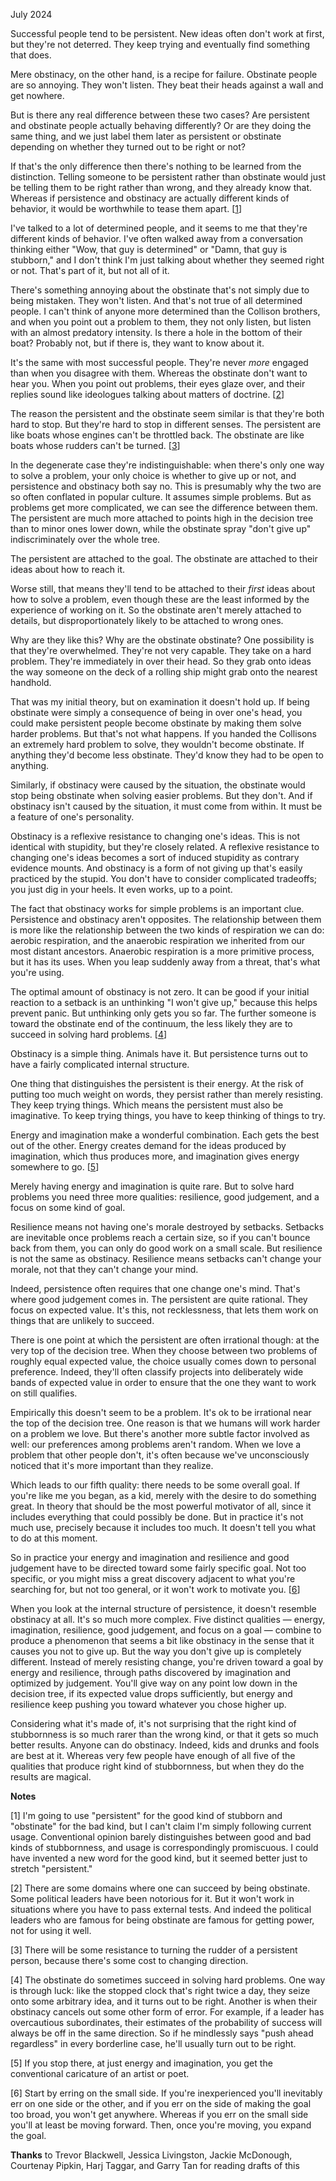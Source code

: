 July 2024  
  
Successful people tend to be persistent. New ideas often don't work at first, but they're not deterred. They keep trying and eventually find something that does.  
  
Mere obstinacy, on the other hand, is a recipe for failure. Obstinate people are so annoying. They won't listen. They beat their heads against a wall and get nowhere.  
  
But is there any real difference between these two cases? Are persistent and obstinate people actually behaving differently? Or are they doing the same thing, and we just label them later as persistent or obstinate depending on whether they turned out to be right or not?  
  
If that's the only difference then there's nothing to be learned from the distinction. Telling someone to be persistent rather than obstinate would just be telling them to be right rather than wrong, and they already know that. Whereas if persistence and obstinacy are actually different kinds of behavior, it would be worthwhile to tease them apart. [[1](https://paulgraham.com/persistence.html#f1n)]  
  
I've talked to a lot of determined people, and it seems to me that they're different kinds of behavior. I've often walked away from a conversation thinking either "Wow, that guy is determined" or "Damn, that guy is stubborn," and I don't think I'm just talking about whether they seemed right or not. That's part of it, but not all of it.  
  
There's something annoying about the obstinate that's not simply due to being mistaken. They won't listen. And that's not true of all determined people. I can't think of anyone more determined than the Collison brothers, and when you point out a problem to them, they not only listen, but listen with an almost predatory intensity. Is there a hole in the bottom of their boat? Probably not, but if there is, they want to know about it.  
  
It's the same with most successful people. They're never _more_ engaged than when you disagree with them. Whereas the obstinate don't want to hear you. When you point out problems, their eyes glaze over, and their replies sound like ideologues talking about matters of doctrine. [[2](https://paulgraham.com/persistence.html#f2n)]  
  
The reason the persistent and the obstinate seem similar is that they're both hard to stop. But they're hard to stop in different senses. The persistent are like boats whose engines can't be throttled back. The obstinate are like boats whose rudders can't be turned. [[3](https://paulgraham.com/persistence.html#f3n)]  
  
In the degenerate case they're indistinguishable: when there's only one way to solve a problem, your only choice is whether to give up or not, and persistence and obstinacy both say no. This is presumably why the two are so often conflated in popular culture. It assumes simple problems. But as problems get more complicated, we can see the difference between them. The persistent are much more attached to points high in the decision tree than to minor ones lower down, while the obstinate spray "don't give up" indiscriminately over the whole tree.  
  
The persistent are attached to the goal. The obstinate are attached to their ideas about how to reach it.  
  
Worse still, that means they'll tend to be attached to their _first_ ideas about how to solve a problem, even though these are the least informed by the experience of working on it. So the obstinate aren't merely attached to details, but disproportionately likely to be attached to wrong ones.  
  
  
  
Why are they like this? Why are the obstinate obstinate? One possibility is that they're overwhelmed. They're not very capable. They take on a hard problem. They're immediately in over their head. So they grab onto ideas the way someone on the deck of a rolling ship might grab onto the nearest handhold.  
  
That was my initial theory, but on examination it doesn't hold up. If being obstinate were simply a consequence of being in over one's head, you could make persistent people become obstinate by making them solve harder problems. But that's not what happens. If you handed the Collisons an extremely hard problem to solve, they wouldn't become obstinate. If anything they'd become less obstinate. They'd know they had to be open to anything.  
  
Similarly, if obstinacy were caused by the situation, the obstinate would stop being obstinate when solving easier problems. But they don't. And if obstinacy isn't caused by the situation, it must come from within. It must be a feature of one's personality.  
  
Obstinacy is a reflexive resistance to changing one's ideas. This is not identical with stupidity, but they're closely related. A reflexive resistance to changing one's ideas becomes a sort of induced stupidity as contrary evidence mounts. And obstinacy is a form of not giving up that's easily practiced by the stupid. You don't have to consider complicated tradeoffs; you just dig in your heels. It even works, up to a point.  
  
The fact that obstinacy works for simple problems is an important clue. Persistence and obstinacy aren't opposites. The relationship between them is more like the relationship between the two kinds of respiration we can do: aerobic respiration, and the anaerobic respiration we inherited from our most distant ancestors. Anaerobic respiration is a more primitive process, but it has its uses. When you leap suddenly away from a threat, that's what you're using.  
  
The optimal amount of obstinacy is not zero. It can be good if your initial reaction to a setback is an unthinking "I won't give up," because this helps prevent panic. But unthinking only gets you so far. The further someone is toward the obstinate end of the continuum, the less likely they are to succeed in solving hard problems. [[4](https://paulgraham.com/persistence.html#f4n)]  
  
  
  
Obstinacy is a simple thing. Animals have it. But persistence turns out to have a fairly complicated internal structure.  
  
One thing that distinguishes the persistent is their energy. At the risk of putting too much weight on words, they persist rather than merely resisting. They keep trying things. Which means the persistent must also be imaginative. To keep trying things, you have to keep thinking of things to try.  
  
Energy and imagination make a wonderful combination. Each gets the best out of the other. Energy creates demand for the ideas produced by imagination, which thus produces more, and imagination gives energy somewhere to go. [[5](https://paulgraham.com/persistence.html#f5n)]  
  
Merely having energy and imagination is quite rare. But to solve hard problems you need three more qualities: resilience, good judgement, and a focus on some kind of goal.  
  
Resilience means not having one's morale destroyed by setbacks. Setbacks are inevitable once problems reach a certain size, so if you can't bounce back from them, you can only do good work on a small scale. But resilience is not the same as obstinacy. Resilience means setbacks can't change your morale, not that they can't change your mind.  
  
Indeed, persistence often requires that one change one's mind. That's where good judgement comes in. The persistent are quite rational. They focus on expected value. It's this, not recklessness, that lets them work on things that are unlikely to succeed.  
  
There is one point at which the persistent are often irrational though: at the very top of the decision tree. When they choose between two problems of roughly equal expected value, the choice usually comes down to personal preference. Indeed, they'll often classify projects into deliberately wide bands of expected value in order to ensure that the one they want to work on still qualifies.  
  
Empirically this doesn't seem to be a problem. It's ok to be irrational near the top of the decision tree. One reason is that we humans will work harder on a problem we love. But there's another more subtle factor involved as well: our preferences among problems aren't random. When we love a problem that other people don't, it's often because we've unconsciously noticed that it's more important than they realize.  
  
Which leads to our fifth quality: there needs to be some overall goal. If you're like me you began, as a kid, merely with the desire to do something great. In theory that should be the most powerful motivator of all, since it includes everything that could possibly be done. But in practice it's not much use, precisely because it includes too much. It doesn't tell you what to do at this moment.  
  
So in practice your energy and imagination and resilience and good judgement have to be directed toward some fairly specific goal. Not too specific, or you might miss a great discovery adjacent to what you're searching for, but not too general, or it won't work to motivate you. [[6](https://paulgraham.com/persistence.html#f6n)]  
  
When you look at the internal structure of persistence, it doesn't resemble obstinacy at all. It's so much more complex. Five distinct qualities — energy, imagination, resilience, good judgement, and focus on a goal — combine to produce a phenomenon that seems a bit like obstinacy in the sense that it causes you not to give up. But the way you don't give up is completely different. Instead of merely resisting change, you're driven toward a goal by energy and resilience, through paths discovered by imagination and optimized by judgement. You'll give way on any point low down in the decision tree, if its expected value drops sufficiently, but energy and resilience keep pushing you toward whatever you chose higher up.  
  
Considering what it's made of, it's not surprising that the right kind of stubbornness is so much rarer than the wrong kind, or that it gets so much better results. Anyone can do obstinacy. Indeed, kids and drunks and fools are best at it. Whereas very few people have enough of all five of the qualities that produce right kind of stubbornness, but when they do the results are magical.  
  
  
  
  
  
  
  
**Notes**  
  
[1] I'm going to use "persistent" for the good kind of stubborn and "obstinate" for the bad kind, but I can't claim I'm simply following current usage. Conventional opinion barely distinguishes between good and bad kinds of stubbornness, and usage is correspondingly promiscuous. I could have invented a new word for the good kind, but it seemed better just to stretch "persistent."  
  
[2] There are some domains where one can succeed by being obstinate. Some political leaders have been notorious for it. But it won't work in situations where you have to pass external tests. And indeed the political leaders who are famous for being obstinate are famous for getting power, not for using it well.  
  
[3] There will be some resistance to turning the rudder of a persistent person, because there's some cost to changing direction.  
  
[4] The obstinate do sometimes succeed in solving hard problems. One way is through luck: like the stopped clock that's right twice a day, they seize onto some arbitrary idea, and it turns out to be right. Another is when their obstinacy cancels out some other form of error. For example, if a leader has overcautious subordinates, their estimates of the probability of success will always be off in the same direction. So if he mindlessly says "push ahead regardless" in every borderline case, he'll usually turn out to be right.  
  
[5] If you stop there, at just energy and imagination, you get the conventional caricature of an artist or poet.  
  
[6] Start by erring on the small side. If you're inexperienced you'll inevitably err on one side or the other, and if you err on the side of making the goal too broad, you won't get anywhere. Whereas if you err on the small side you'll at least be moving forward. Then, once you're moving, you expand the goal.  
  
  
  
**Thanks** to Trevor Blackwell, Jessica Livingston, Jackie McDonough, Courtenay Pipkin, Harj Taggar, and Garry Tan for reading drafts of this